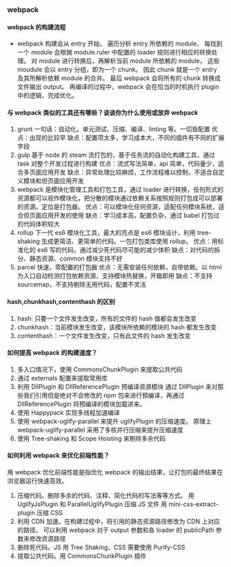 ### webpack

#### webpack 的构建流程

- webpack 构建会从 entry 开始，
  遍历分析 entry 所依赖的 module，
  每找到一个 module 会根据 module.ruler 中配置的 loader 规则进行相应的转换处理。
  对 module 进行转换后，再解析当前 module 所依赖的 module，
  这些 moudule 会以 entry 分组，即为一个 chunk。
  因此 chunk 就是一个 entry 及其所解析依赖 module 的合并。
  最后 webpack 会将所有的 chunk 转换成文件输出 output。
  再编译的过程中，webpack 会在恰当的时机执行 plugin 中的逻辑，完成优化。

#### 与 webpack 类似的工具还有哪些？谈谈你为什么使用或放弃 webpack

1. grunt
   一句话：自动化。单元测试、压缩、编译、linting 等。一切皆配置
   优点：出现的比较早
   缺点：配置项太多，学习成本大，不同的插件有不同的扩展字段
2. gulp
   基于 node 的 steam 流打包的，基于任务流的自动化构建工具，通过 task 对整个开发过程进行构建
   优点：流式写法简单，api 简单，代码量少，适合多页面应用开发
   缺点：异常处理比较麻烦，工作流程难以控制，不适合自定义模块和但页面应用开发
3. webpack
   是模块化管理工具和打包工具，通过 loader 进行转换，任何形式的资源都可以视作模块化，把分散的模块通过依赖关系按照规则打包成可以部署的资源。定位是打包器。
   优点：可以模块化任何资源，适配任何模块系统，适合但页面应用开发的使用
   缺点：学习成本高，配置负杂，通过 babel 打包过的代码体积较大
4. rollup
   下一代 es6 模块化工具，最大的亮点是 es6 模块设计，利用 tree-shaking 生成更简洁、更简单的代码。一包打包类库使用 rollup。
   优点：用标准化的 es6 写的代码，通过减少死代码尽可能的减少体积
   缺点：对代码的拆分、静态资源、common 模块支持不好
5. parcel
   快速，零配置的打包器
   优点：无需安装任何依赖，自带依赖。以 html 为入口自动检测打包依赖资源，支持模块热替换，开箱即用
   缺点：不支持 sourcemap，不支持剔除无用代码，配置不灵活

#### hash,chunkhash,contenthash 的区别

1. hash: 只要一个文件发生改变，所有的文件的 hash 值都会发生改变
2. chunkhash：当前模块发生改变，该模块所依赖的模块的 hash 都发生改变
3. contenthash：一个文件发生改变，只有此文件的 hash 发生改变

#### 如何提高 webpack 的构建速度？

1. 多入口情况下，使用 CommonsChunkPlugin 来提取公共代码
2. 通过 externals 配置来提取常用库
3. 利用 DllPlugin 和 DllReferencePlugin 预编译资源模块 通过 DllPlugin 来对那些我们引用但是绝对不会修改的 npm 包来进行预编译，再通过 DllReferencePlugin 将预编译的模块加载进来。
4. 使用 Happypack 实现多线程加速编译
5. 使用 webpack-uglify-parallel 来提升 uglifyPlugin 的压缩速度。 原理上 webpack-uglify-parallel 采用了多核并行压缩来提升压缩速度
6. 使用 Tree-shaking 和 Scope Hoisting 来剔除多余代码

#### 如何利用 webpack 来优化前端性能？

用 webpack 优化前端性能是指优化 webpack 的输出结果，让打包的最终结果在浏览器运行快速高效。
1. 压缩代码。删除多余的代码、注释、简化代码的写法等等方式。
用 UglifyJsPlugin 和 ParallelUglifyPlugin 压缩 JS 文件
用 mini-css-extract-plugin 压缩 CSS 
2. 利用 CDN 加速。在构建过程中，将引用的静态资源路径修改为 CDN 上对应的路径。
可以利用 webpack 对于 output 参数和各 loader 的 publicPath 参数来修改资源路径 
3. 删除死代码。JS 用 Tree Shaking，CSS 需要使用 Purify-CSS 
4. 提取公共代码。用 CommonsChunkPlugin 插件
